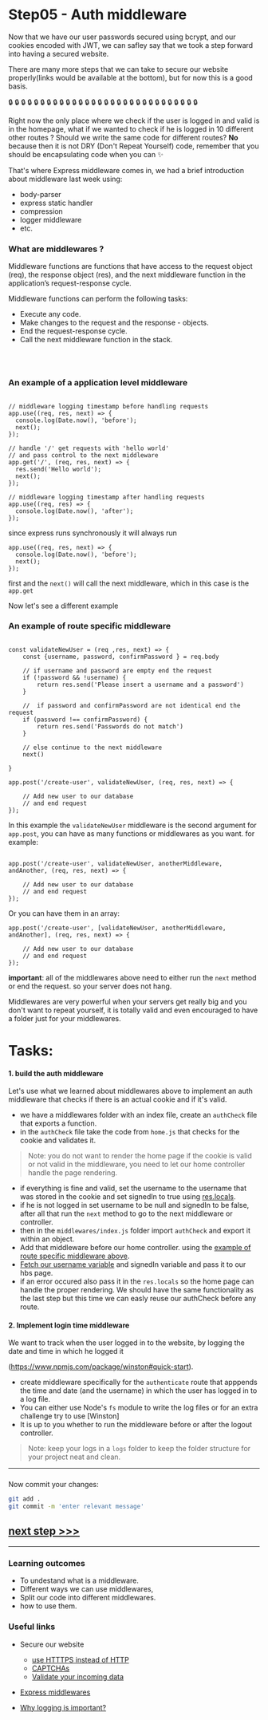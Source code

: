 # Step05 - Auth middleware

Now that we have our user passwords secured using bcrypt, and our cookies encoded with JWT, we can safley say that we took a step forward into having a secured website.

There are many more steps that we can take to secure our website properly(links would be available at the bottom), but for now this is a good basis.

:lock: :lock: :lock: :lock: :lock: :lock: :lock: :lock: :lock: :lock: :lock: :lock: :lock: :lock: :lock: :lock: :lock: :lock: :lock: :lock: :lock: :lock: :lock: :lock: :lock: :lock: :lock: :lock: :lock: :lock:

Right now the only place where we check if the user is logged in and valid is in the homepage, what if we wanted to check if he is logged in 10 different other routes ?
Should we write the same code for different routes? 
**No** because then it is not DRY (Don't Repeat Yourself) code, remember that you should be encapsulating code when you can :sparkles: 

That's where Express middleware comes in, we had a brief introduction about middleware last week using:
- body-parser
- express static handler
- compression
- logger middleware
- etc.


### What are middlewares ?

Middleware functions are functions that have access to the request object (req), the response object (res), and the next middleware function in the application’s request-response cycle.


Middleware functions can perform the following tasks:

- Execute any code.
- Make changes to the request and the response - objects.
- End the request-response cycle.
- Call the next middleware function in the stack.

&nbsp;

<img src="https://miro.medium.com/max/1142/1*fbe04fcynkBuLo_CADxxHQ.png" alt="" />

### An example of a application level middleware

```javascript=

// middleware logging timestamp before handling requests
app.use((req, res, next) => {
  console.log(Date.now(), 'before');
  next();
});

// handle '/' get requests with 'hello world'
// and pass control to the next middleware
app.get('/', (req, res, next) => {
  res.send('Hello world');
  next();
});

// middleware logging timestamp after handling requests
app.use((req, res) => {
  console.log(Date.now(), 'after');
});

```

since express runs synchronously it will always run 
```javascript=
app.use((req, res, next) => {
  console.log(Date.now(), 'before');
  next();
});

```

first and the `next()` will call the next middleware, which in this case is the `app.get`

Now let's see a different example

### An example of route specific middleware

```javascript=

const validateNewUser = (req ,res, next) => {
    const {username, password, confirmPassword } = req.body
    
    // if username and password are empty end the request    
    if (!password && !username) {
        return res.send('Please insert a username and a password')
    }

    //  if password and confirmPassword are not identical end the request   
    if (password !== confirmPassword) {
        return res.send('Passwords do not match')
    }
    
    // else continue to the next middleware 
    next()
    
}

app.post('/create-user', validateNewUser, (req, res, next) => {

    // Add new user to our database
    // and end request    
});

```

In this example the `validateNewUser` middleware is the second argument for `app.post`, you can have as many functions or middlewares as you want. for example:

```javascript=

app.post('/create-user', validateNewUser, anotherMiddleware, andAnother, (req, res, next) => {

    // Add new user to our database
    // and end request    
});

```

Or you can have them in an array:
 
```javascript=
app.post('/create-user', [validateNewUser, anotherMiddleware, andAnother], (req, res, next) => {

    // Add new user to our database
    // and end request    
});

```

**important**: all of the middlewares above need to either run the `next` method or end the request. so your server does not hang.

Middlewares are very powerful when your servers get really big and you don't want to repeat yourself, it is totally valid and even encouraged to have a folder just for your middlewares.

# Tasks:

#### 1. build the auth middleware

Let's use what we learned about middlewares above to implement an auth middleware that checks if there is an actual cookie and if it's valid.

- we have a middlewares folder with an index file, create an `authCheck` file that exports a function.
- in the `authCheck` file take the code from `home.js` that checks for the cookie and validates it.
> Note: you do not want to render the home page if the cookie is valid or not valid in the middleware, you need to let our home controller handle the page rendering.
- if everything is fine and valid, set the username to the username that was stored in the cookie and set signedIn to true using [res.locals](https://expressjs.com/en/4x/api.html#res.locals).
-  if he is not logged in set username to be null and signedIn to be false, after all that run the `next` method to go to the next middleware or controller.
- then in the `middlewares/index.js` folder import `authCheck` and export it within an object.
- Add that middleware before our home controller. using the [example of route specific middleware above](#An-example-of-route-specific-middleware).
- [Fetch our username variable](http://expressjs.com/en/api.html#app.get) and signedIn variable and pass it to our hbs page.
- if an error occured also pass it in the `res.locals` so the home page can handle the proper rendering.
We should have the same functionality as the last step but this time we can easly reuse our authCheck before any route.


#### 2. Implement login time middleware

We want to track when the user logged in to the website, by logging the date and time in which he logged it

(https://www.npmjs.com/package/winston#quick-start).
- create middleware specifically for the `authenticate` route that apppends the time and date (and the username) in which the user has logged in to a log file.
- You can either use Node's `fs` module to write the log files or for an extra challenge try to use [Winston]
- It is up to you whether to run the middleware before or after the logout controller.
> Note: keep your logs in a `logs` folder to keep the folder structure for your project neat and clean.
---


### 
Now commit your changes:

```bash
git add .
git commit -m 'enter relevant message'
```


## [**next step >>>**](walkthrough/step06.md)
---

### Learning outcomes

- To undestand what is a middleware.
- Different ways we can use middlewares,
- Split our code into different middlewares.
- how to use them.

### Useful links

- Secure our website
    - [use HTTTPS instead of HTTP](https://www.howtogeek.com/181767/htg-explains-what-is-https-and-why-should-i-care/)
    - [CAPTCHAs](https://internet.com/website-building/how-to-add-a-captcha-to-your-website/)
    - [Validate your incoming data](https://www.sitepoint.com/validate-your-input/)

- [Express middlewares](https://expressjs.com/en/guide/using-middleware.html)
- [Why logging is important?](https://www.syslog-ng.com/community/b/blog/posts/why-logging-is-important)
